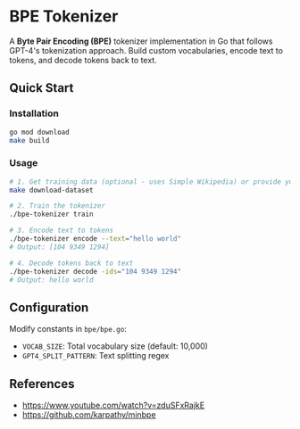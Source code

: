# BPE Tokenizer

A **Byte Pair Encoding (BPE)** tokenizer implementation in Go that follows GPT-4's tokenization approach. Build custom vocabularies, encode text to tokens, and decode tokens back to text.

## Quick Start

### Installation
```bash
go mod download
make build
```

### Usage
```bash
# 1. Get training data (optional - uses Simple Wikipedia) or provide your own in training_text.txt
make download-dataset

# 2. Train the tokenizer
./bpe-tokenizer train

# 3. Encode text to tokens
./bpe-tokenizer encode --text="hello world"
# Output: [104 9349 1294]

# 4. Decode tokens back to text
./bpe-tokenizer decode -ids="104 9349 1294"
# Output: hello world
```

## Configuration

Modify constants in `bpe/bpe.go`:
- `VOCAB_SIZE`: Total vocabulary size (default: 10,000)
- `GPT4_SPLIT_PATTERN`: Text splitting regex

## References
* https://www.youtube.com/watch?v=zduSFxRajkE
* https://github.com/karpathy/minbpe
